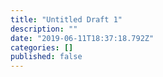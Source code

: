 ```yaml
---
title: "Untitled Draft 1"
description: ""
date: "2019-06-11T18:37:18.792Z"
categories: []
published: false
---
```



